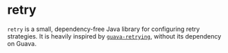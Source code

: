 retry
=====

`retry` is a small, dependency-free Java library for configuring retry strategies. It is heavily inspired by [`guava-retrying`](https://github.com/rholder/guava-retrying), without its dependency on Guava.
